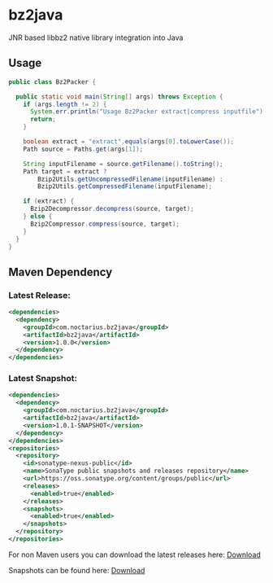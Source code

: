 # bz2java

JNR based libbz2 native library integration into Java

## Usage

```java
public class Bz2Packer {

  public static void main(String[] args) throws Exception {
    if (args.length != 2) {
      System.err.println("Usage Bz2Packer extract|compress inputfile");
      return;
    }

    boolean extract = "extract".equals(args[0].toLowerCase());
    Path source = Paths.get(args[1]);

    String inputFilename = source.getFilename().toString();
    Path target = extract ?
        Bzip2Utils.getUncompressedFilename(inputFilename) :
        Bzip2Utils.getCompressedFilename(inputFilename);

    if (extract) {
      Bzip2Decompressor.decompress(source, target);
    } else {
      Bzip2Compressor.compress(source, target);
    }
  }
}
```

## Maven Dependency

### Latest Release:
```xml
<dependencies>
  <dependency>
    <groupId>com.noctarius.bz2java</groupId>
    <artifactId>bz2java</artifactId>
    <version>1.0.0</version>
  </dependency>
</dependencies>
```

### Latest Snapshot:
```xml
<dependencies>
  <dependency>
    <groupId>com.noctarius.bz2java</groupId>
    <artifactId>bz2java</artifactId>
    <version>1.0.1-SNAPSHOT</version>
  </dependency>
</dependencies>
<repositories>
  <repository>
    <id>sonatype-nexus-public</id>
    <name>SonaType public snapshots and releases repository</name>
    <url>https://oss.sonatype.org/content/groups/public</url>
    <releases>
      <enabled>true</enabled>
    </releases>
    <snapshots>
      <enabled>true</enabled>
    </snapshots>
  </repository>
</repositories>
```

For non Maven users you can download the latest releases here:
[Download](http://repo1.maven.org/maven2/com/noctarius/bz2java/bz2java/)

Snapshots can be found here:
[Download](https://oss.sonatype.org/content/repositories/snapshots/com/noctarius/bz2java/bz2java/)
